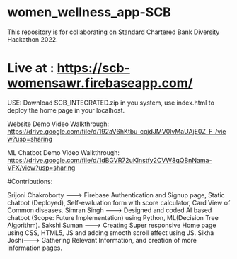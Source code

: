 # women_wellness_app-SCB
This repository is for collaborating on Standard Chartered Bank Diversity Hackathon 2022.
# Live at : https://scb-womensawr.firebaseapp.com/
USE:
Download SCB_INTEGRATED.zip in you system, use index.html to deploy the home page in your localhost.

Website Demo Video Walkthrough:
https://drive.google.com/file/d/192aV6hKtbu_cqjdJMV0lvMaUAjE0Z_F_/view?usp=sharing

ML Chatbot Demo Video Walkthrough:
https://drive.google.com/file/d/1dBGVR72uKInstfy2CVW8qQBnNama-VFX/view?usp=sharing

#Contributions: 

Srijoni Chakroborty ---> Firebase Authentication and Signup page, Static chatbot (Deployed), Self-evaluation form with score calculator, Card View of Common diseases.
Simran Singh ---> Designed and coded AI based chatbot (Scope: Future Implementation) using Python, ML(Decision Tree Algorithm).
Sakshi Suman ---> Creating Super responsive Home page using CSS, HTML5, JS and adding smooth scroll effect using JS.
Sikha Joshi---> Gathering Relevant Information, and creation of more information pages.
